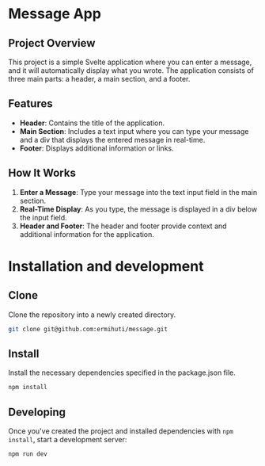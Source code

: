 # Message App

## Project Overview

This project is a simple Svelte application where you can enter a message, and it will automatically display what you wrote. The application consists of three main parts: a header, a main section, and a footer.

## Features

- **Header**: Contains the title of the application.
- **Main Section**: Includes a text input where you can type your message and a div that displays the entered message in real-time.
- **Footer**: Displays additional information or links.

## How It Works

1. **Enter a Message**: Type your message into the text input field in the main section.
2. **Real-Time Display**: As you type, the message is displayed in a div below the input field.
3. **Header and Footer**: The header and footer provide context and additional information for the application.

# Installation and development

## Clone

Clone the repository into a newly created directory.

```bash
git clone git@github.com:ermihuti/message.git
```

## Install

Install the necessary dependencies specified in the package.json file.

 ```bash
 npm install
 ```

## Developing

Once you've created the project and installed dependencies with `npm install`, start a development server:

```bash
npm run dev
```